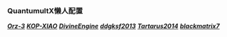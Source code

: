 ### QuantumultX懒人配置

***[Orz-3](https://raw.githubusercontent.com/Orz-3/QuantumultX/master/Orz-3.conf)***  ***[KOP-XIAO](https://raw.githubusercontent.com/KOP-XIAO/QuantumultX/master/QuantumultX_Profiles.conf)***  ***[DivineEngine](https://raw.githubusercontent.com/DivineEngine/Profiles/master/Quantumult/Outbound.conf)***  ***[ddgksf2013](https://github.com/ddgksf2013/Profile/raw/master/QuantumultX.conf)***  ***[Tartarus2014](https://raw.githubusercontent.com/Tartarus2014/QuantumultX-Script/main/QuanX.conf)*** ***[blackmatrix7](https://github.com/blackmatrix7/ios_rule_script)***